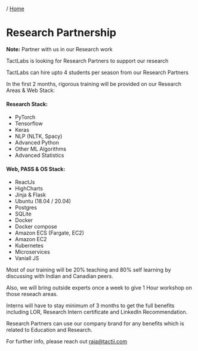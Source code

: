 / [Home](index.md)

# Research Partnership

**Note:** Partner with us in our Research work


TactLabs is looking for Research Partners to support our research

TactLabs can hire upto 4 students per season from our Research Partners

In the first 2 months, rigorous training will be provided on our Research Areas & Web Stack:
	
#### Research Stack:
+ PyTorch
+ Tensorflow
+ Keras
+ NLP (NLTK, Spacy)
+ Advanced Python
+ Other ML Algorithms
+ Advanced Statistics
	
#### Web, PASS & OS Stack:
+ ReactJs
+ HighCharts
+ Jinja & Flask
+ Ubuntu (18.04 / 20.04)
+ Postgres
+ SQLite
+ Docker
+ Docker compose
+ Amazon ECS (Fargate, EC2)
+ Amazon EC2
+ Kubernetes
+ Microservices
+ Vaniall JS
		
Most of our training will be 20% teaching and 80% self learning by discussing with Indian and Canadian peers.

Also, we will bring outside experts once a week to give 1 Hour workshop on those reseach areas.

Interns will have to stay minimum of 3 months to get the full benefits including LOR, Research Intern certificate and LinkedIn Recommendation.

Research Partners can use our company brand for any benefits which is related to Education and Research.

For further info, please reach out raja@tactii.com